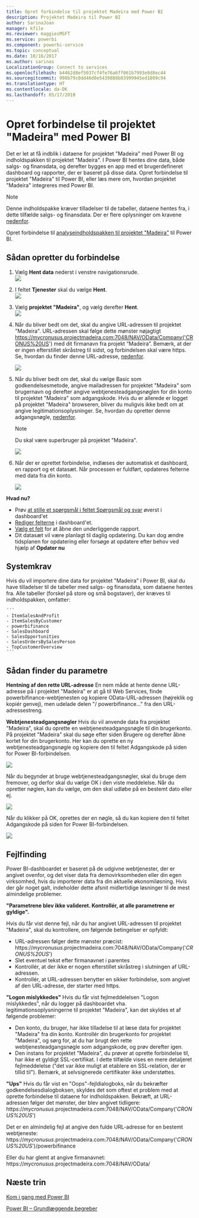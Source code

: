 ```yaml
---
title: Opret forbindelse til projektet Madeira med Power BI
description: Projektet Madeira til Power BI
author: SarinaJoan
manager: kfile
ms.reviewer: maggiesMSFT
ms.service: powerbi
ms.component: powerbi-service
ms.topic: conceptual
ms.date: 10/16/2017
ms.author: sarinas
LocalizationGroup: Connect to services
ms.openlocfilehash: b4462d8ef5037cf4fe76a6ff061b7993e8d8ec44
ms.sourcegitcommit: 998b79c0dd46d0e5439888b83999945ed1809c94
ms.translationtype: HT
ms.contentlocale: da-DK
ms.lasthandoff: 05/17/2018
---
```

# <a name="connect-to-project-madeira-with-power-bi"></a>Opret forbindelse til projektet "Madeira" med Power BI
Det er let at få indblik i dataene for projektet "Madeira" med Power BI og indholdspakken til projektet "Madeira". I Power BI hentes dine data, både salgs- og finansdata, og derefter bygges en app med et brugerdefineret dashboard og rapporter, der er baseret på disse data.
Opret forbindelse til projektet "Madeira" til Power BI, eller læs mere om, hvordan projektet "Madeira" integreres med Power BI.

>[!NOTE]
>Denne indholdspakke kræver tilladelser til de tabeller, dataene hentes fra, i dette tilfælde salgs- og finansdata. Der er flere oplysninger om kravene [nedenfor](#Requirements).

Opret forbindelse til [analyseindholdspakken til projektet "Madeira"](https://app.powerbi.com/getdata/services/project-madeira) til Power BI.

## <a name="how-to-connect"></a>Sådan opretter du forbindelse
1. Vælg **Hent data** nederst i venstre navigationsrude.  
    ![](media/service-connect-to-project-madeira/getdata.png)
2. I feltet **Tjenester** skal du vælge **Hent**.  
    ![](media/service-connect-to-project-madeira/services.png)
3. Vælg **projektet "Madeira"**, og vælg derefter **Hent**.  
    ![](media/service-connect-to-project-madeira/projectmadeira.png)
4. Når du bliver bedt om det, skal du angive URL-adressen til projektet "Madeira". URL-adressen skal følge dette mønster nøjagtigt https://mycronusus.projectmadeira.com:7048/NAV/OData/Company('CRONUS%20US') med dit firmanavn fra projekt “Madeira”. Bemærk, at der er ingen efterstillet skråstreg til sidst, og forbindelsen skal være https. Se, hvordan du finder denne URL-adresse, [nedenfor](#FindingParams).  
   
    ![](media/service-connect-to-project-madeira/params.png)
5. Når du bliver bedt om det, skal du vælge Basic som godkendelsesmetode, angive mailadressen for projektet "Madeira" som brugernavn og derefter angive webtjenesteadgangsnøglen for din konto til projektet "Madeira" som adgangskode. Hvis du er allerede er logget på projektet "Madeira" browseren, bliver du muligvis ikke bedt om at angive legitimationsoplysninger. Se, hvordan du opretter denne adgangsnøgle, [nedenfor](#FindingParams).  
   
    >[!NOTE]
    >Du skal være superbruger på projektet "Madeira".
   
   ![](media/service-connect-to-project-madeira/creds.png)
6. Når der er oprettet forbindelse, indlæses der automatisk et dashboard, en rapport og et datasæt. Når processen er fuldført, opdateres felterne med data fra din konto.  
   
    ![](media/service-connect-to-project-madeira/dashboard.png)

**Hvad nu?**

* Prøv [at stille et spørgsmål i feltet Spørgsmål og svar](power-bi-q-and-a.md) øverst i dashboard'et
* [Rediger felterne](service-dashboard-edit-tile.md) i dashboard'et.
* [Vælg et felt](service-dashboard-tiles.md) for at åbne den underliggende rapport.
* Dit datasæt vil være planlagt til daglig opdatering. Du kan dog ændre tidsplanen for opdatering eller forsøge at opdatere efter behov ved hjælp af **Opdater nu**

<a name="Requirements"></a>

## <a name="system-requirements"></a>Systemkrav
Hvis du vil importere dine data for projektet "Madeira" i Power BI, skal du have tilladelser til de tabeller med salgs- og finansdata, som dataene hentes fra. Alle tabeller (forskel på store og små bogstaver), der kræves til indholdspakken, omfatter:  
 
    ´´´ 
    - ItemSalesAndProfit  
    - ItemSalesByCustomer  
    - powerbifinance  
    - SalesDashboard  
    - SalesOpportunities  
    - SalesOrdersBySalesPerson  
    - TopCustomerOverview  
    ´´´ 

<a name="FindingParams"></a>

## <a name="finding-parameters"></a>Sådan finder du parametre
**Hentning af den rette URL-adresse** En nem måde at hente denne URL-adresse på i projektet "Madeira" er at gå til Web Services, finde powerbifinance-webtjenesten og kopiere OData-URL-adressen (højreklik og kopiér genvej), men udelade delen "/ powerbifinance..." fra den URL-adressestreng.

**Webtjenesteadgangsnøgler** Hvis du vil anvende data fra projektet "Madeira", skal du oprette en webtjenesteadgangsnøgle til din brugerkonto. På projektet "Madeira" skal du søge efter siden Brugere og derefter åbne kortet for din brugerkonto. Her kan du oprette en ny webtjenesteadgangsnøgle og kopiere den til feltet Adgangskode på siden for Power BI-forbindelsen.

![](media/service-connect-to-project-madeira/accesskey.png)

Når du begynder at bruge webtjenesteadgangsnøgler, skal du bruge dem fremover, og derfor skal du vælge OK i den viste meddelelse.
Når du opretter nøglen, kan du vælge, om den skal udløbe på en bestemt dato eller ej.

![](media/service-connect-to-project-madeira/accesskey2.png)

Når du klikker på OK, oprettes der en nøgle, så du kan kopiere den til feltet Adgangskode på siden for Power BI-forbindelsen.

![](media/service-connect-to-project-madeira/accesskey3.png)

## <a name="troubleshooting"></a>Fejlfinding
Power BI-dashboardet er baseret på de udgivne webtjenester, der er angivet ovenfor, og det viser data fra demovirksomheden eller din egen virksomhed, hvis du importerer data fra din aktuelle økonomiløsning. Hvis der går noget galt, indeholder dette afsnit midlertidige løsninger til de mest almindelige problemer.

**"Parametrene blev ikke valideret. Kontrollér, at alle parametrene er gyldige".**

Hvis du får vist denne fejl, når du har angivet URL-adressen til projektet "Madeira", skal du kontrollere, om følgende betingelser er opfyldt:  

   - URL-adressen følger dette mønster præcist: https://*mycronusus*.projectmadeira.com:7048/NAV/OData/Company('*CRONUS%20US*')  
   - Slet eventuel tekst efter firmanavnet i parentes  
   - Kontrollér, at der ikke er nogen efterstillet skråstreg i slutningen af URL-adressen.  
   - Kontrollér, at URL-adressen benytter en sikker forbindelse, som angivet af den URL-adresse, der starter med https.  

**"Logon mislykkedes"** Hvis du får vist fejlmeddelelsen "Logon mislykkedes", når du logger på dashboardet vha. legitimationsoplysningerne til projektet "Madeira", kan det skyldes et af følgende problemer:  

   - Den konto, du bruger, har ikke tilladelse til at læse data for projektet "Madeira" fra din konto. Kontrollér din brugerkonto for projektet "Madeira", og sørg for, at du har brugt den rette webtjenesteadgangsnøgle som adgangskode, og prøv derefter igen.  
   - Den instans for projektet "Madeira", du prøver at oprette forbindelse til, har ikke et gyldigt SSL-certifikat. I dette tilfælde vises en mere detaljeret fejlmeddelelse ("det var ikke muligt at etablere en SSL-relation, der er tillid til"). Bemærk, at selvsignerede certifikater ikke understøttes.  

**"Ups"** Hvis du får vist en "Oops"-fejldialogboks, når du bekræfter godkendelsesdialogboksen, skyldes det som oftest et problem med at oprette forbindelse til dataene for indholdspakken. Bekræft, at URL-adressen følger det mønster, der blev angivet tidligere:  
    https://*mycronusus*.projectmadeira.com:7048/NAV/OData/Company('*CRONUS%20US*')

Det er en almindelig fejl at angive den fulde URL-adresse for en bestemt webtjeneste:  
    https://*mycronusus*.projectmadeira.com:7048/NAV/OData/Company('*CRONUS%20US*')/powerbifinance

Eller du har glemt at angive firmanavnet:   
    https://*mycronusus*.projectmadeira.com:7048/NAV/OData/

## <a name="next-steps"></a>Næste trin
[Kom i gang med Power BI](service-get-started.md)

[Power BI – Grundlæggende begreber](service-basic-concepts.md)

